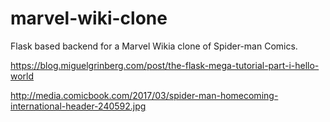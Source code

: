 # marvel-wiki-clone

Flask based backend for a Marvel Wikia clone of Spider-man Comics.

https://blog.miguelgrinberg.com/post/the-flask-mega-tutorial-part-i-hello-world

http://media.comicbook.com/2017/03/spider-man-homecoming-international-header-240592.jpg
